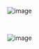 
![image](https://github.com/user-attachments/assets/ca380543-8f60-4b39-bf15-983d0480d1cf)

<br/>

![image](https://github.com/user-attachments/assets/8094f385-4e6a-4946-aafa-8b824f2db1a4)
